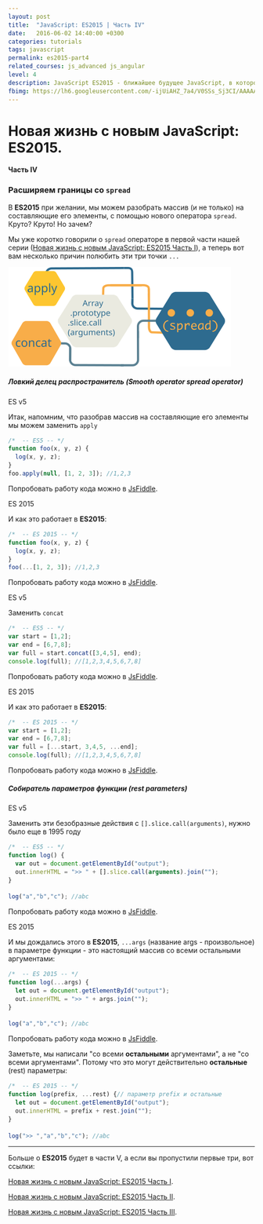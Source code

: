 ```yaml
---
layout: post
title:  "JavaScript: ES2015 | Часть IV"
date:   2016-06-02 14:40:00 +0300
categories: tutorials
tags: javascript
permalink: es2015-part4
related_courses: js_advanced js_angular
level: 4
description: JavaScript ES2015 - ближайшее будущее JavaScript, в которое уверенно смотpит студент WebCamp. Оператор spread/rest
fbimg: https://lh6.googleusercontent.com/-ijUiAHZ_7a4/V0SSs_Sj3CI/AAAAAAAAAcw/6nfVJGheIWQdYayisHr2utv5dDoMiqkbgCLIB/w1118-h587-no/
---
```


# Новая жизнь с новым JavaScript: ES2015.

#### Часть IV

### <span class="icon-homecode" id="spread" data-magellan-target="spread"></span> Расширяем границы со ``spread``

В **ES2015** при желании, мы можем разобрать массив (и не только) на составляющие его элементы, с помощью нового оператора ``spread``. Круто? Круто! Но зачем? 

Мы уже коротко говорили о ``spread`` операторе в первой части нашей серии ([Новая жизнь с новым JavaScript: ES2015 Часть I](/es2015)), а теперь вот вам несколько причин полюбить эти три точки ``...``

![Alt text](/img/post-images/js/spread.svg)

##### Ловкий делец распространитель (Smooth operator spread operator)


<span class="highlight highlight--default">ES v5</span>

Итак, напомним, что разобрав массив на составляющие его элементы мы можем заменить ``apply``

```javascript
/*  -- ES5 -- */
function foo(x, y, z) {
  log(x, y, z);
}
foo.apply(null, [1, 2, 3]); //1,2,3
```
<span class="icon-code text-m"></span> Попробовать работу кода можно в [JsFiddle](https://jsfiddle.net/kmbczejh/).

<span class="highlight highlight--success">ES 2015</span>

И как это работает в **ES2015**:

```javascript
/*  -- ES 2015 -- */
function foo(x, y, z) {
  log(x, y, z);
}
foo(...[1, 2, 3]); //1,2,3
```

<span class="icon-code text-m"></span> Попробовать работу кода можно в [JsFiddle](https://jsfiddle.net/kmbczejh/1/).

<span class="highlight highlight--default">ES v5</span>

Заменить ``concat``

```javascript
/*  -- ES5 -- */
var start = [1,2];
var end = [6,7,8];
var full = start.concat([3,4,5], end);
console.log(full); //[1,2,3,4,5,6,7,8]
```
<span class="icon-code text-m"></span> Попробовать работу кода можно в [JsFiddle](https://jsfiddle.net/kmbczejh/2/).

<span class="highlight highlight--success">ES 2015</span>

И как это работает в **ES2015**:

```javascript
/*  -- ES 2015 -- */
var start = [1,2];
var end = [6,7,8];
var full = [...start, 3,4,5, ...end];
console.log(full); //[1,2,3,4,5,6,7,8]
```

<span class="icon-code text-m"></span> Попробовать работу кода можно в [JsFiddle](https://jsfiddle.net/kmbczejh/3/).

##### Собиратель параметров функции (rest parameters)

<span class="highlight highlight--default">ES v5</span>

Заменить эти безобразные действия с ``[].slice.call(arguments)``, нужно было еще в 1995 году

```javascript
/*  -- ES5 -- */
function log() {
  var out = document.getElementById("output");
  out.innerHTML = ">> " + [].slice.call(arguments).join("");
}

log("a","b","c"); //abc
```
<span class="icon-code text-m"></span> Попробовать работу кода можно в [JsFiddle](https://jsfiddle.net/kmbczejh/4/).

<span class="highlight highlight--success">ES 2015</span>

И мы дождались этого в **ES2015**, ``...args`` (название args - произвольное) в параметре функции - это настоящий массив со всеми остальными аргументами: 

```javascript
/*  -- ES 2015 -- */
function log(...args) {
  let out = document.getElementById("output");
  out.innerHTML = ">> " + args.join("");
}

log("a","b","c"); //abc
```

<span class="icon-code text-m"></span> Попробовать работу кода можно в [JsFiddle](https://jsfiddle.net/kmbczejh/5/).

<span class="icon-sir"></span> Заметьте, мы написали "со всеми **остальными** аргументами", а не "со всеми аргументами". Потому что это могут действительно **остальные** (rest) параметры:

```javascript
/*  -- ES 2015 -- */
function log(prefix, ...rest) {// параметр prefix и остальные 
  let out = document.getElementById("output");
  out.innerHTML = prefix + rest.join("");
}

log(">> ","a","b","c"); //abc
```

---

Больше о **ES2015** будет в части V, а если вы пропустили первые три, вот ссылки:

[Новая жизнь с новым JavaScript: ES2015 Часть I](/es2015).

[Новая жизнь с новым JavaScript: ES2015 Часть II](/es2015-part2).

[Новая жизнь с новым JavaScript: ES2015 Часть III](/es2015-part3).